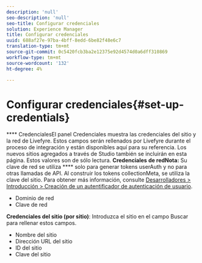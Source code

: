 ```yaml
---
description: 'null'
seo-description: 'null'
seo-title: Configurar credenciales
solution: Experience Manager
title: Configurar credenciales
uuid: 688af27e-97ba-4bff-8edd-6be82f48e6c7
translation-type: tm+mt
source-git-commit: 0c5420fcb3ba2e12375e92d4574d0a6dff310869
workflow-type: tm+mt
source-wordcount: '132'
ht-degree: 4%

---
```



# Configurar credenciales{#set-up-credentials}

**** CredencialesEl panel Credenciales muestra las credenciales del sitio y la red de Livefyre. Estos campos serán rellenados por Livefyre durante el proceso de integración y están disponibles aquí para su referencia. Los nuevos sitios agregados a través de Studio también se incluirán en esta página. Estos valores son de sólo lectura.
**Credenciales** **de redNota:** Su clave de red se utiliza  **** solo para generar tokens userAuth y no para otras llamadas de API. Al construir los tokens collectionMeta, se utiliza la clave del sitio. Para obtener más información, consulte [Desarrolladores > Introducción > Creación de un autentificador de autenticación de usuario](https://answers.livefyre.com/developers/getting-started/tokens/auth/).

* Dominio de red
* Clave de red

**Credenciales del sitio (por sitio)**: Introduzca el sitio en el campo Buscar para rellenar estos campos.

* Nombre del sitio
* Dirección URL del sitio
* ID del sitio
* Clave del sitio

